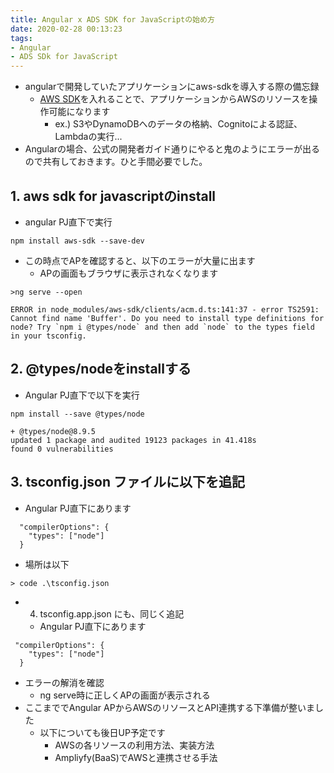 ```yaml
---
title: Angular x ADS SDK for JavaScriptの始め方
date: 2020-02-28 00:13:23
tags: 
- Angular
- ADS SDk for JavaScript
---
```


- angularで開発していたアプリケーションにaws-sdkを導入する際の備忘録
    - [AWS SDK](https://aws.amazon.com/jp/tools/)を入れることで、アプリケーションからAWSのリソースを操作可能になります
        - ex.) S3やDynamoDBへのデータの格納、Cognitoによる認証、Lambdaの実行...
- Angularの場合、公式の開発者ガイド通りにやると鬼のようにエラーが出るので共有しておきます。ひと手間必要でした。

## 1. aws sdk for javascriptのinstall
- angular PJ直下で実行
```
npm install aws-sdk --save-dev
```
- この時点でAPを確認すると、以下のエラーが大量に出ます
    - APの画面もブラウザに表示されなくなります

```
>ng serve --open

ERROR in node_modules/aws-sdk/clients/acm.d.ts:141:37 - error TS2591: Cannot find name 'Buffer'. Do you need to install type definitions for node? Try `npm i @types/node` and then add `node` to the types field in your tsconfig.
```

## 2. @types/nodeをinstallする
- Angular PJ直下で以下を実行
```
npm install --save @types/node

+ @types/node@8.9.5
updated 1 package and audited 19123 packages in 41.418s
found 0 vulnerabilities
```

## 3. tsconfig.json ファイルに以下を追記
- Angular PJ直下にあります
```
  "compilerOptions": {
    "types": ["node"]
  }
```

- 場所は以下
```
> code .\tsconfig.json
```

- 4. tsconfig.app.json にも、同じく追記
    - Angular PJ直下にあります
```
 "compilerOptions": {
    "types": ["node"]
  }
```

- エラーの解消を確認
  - ng serve時に正しくAPの画面が表示される
- ここまででAngular APからAWSのリソースとAPI連携する下準備が整いました
    - 以下についても後日UP予定です
        - AWSの各リソースの利用方法、実装方法
        - Ampliyfy(BaaS)でAWSと連携させる手法